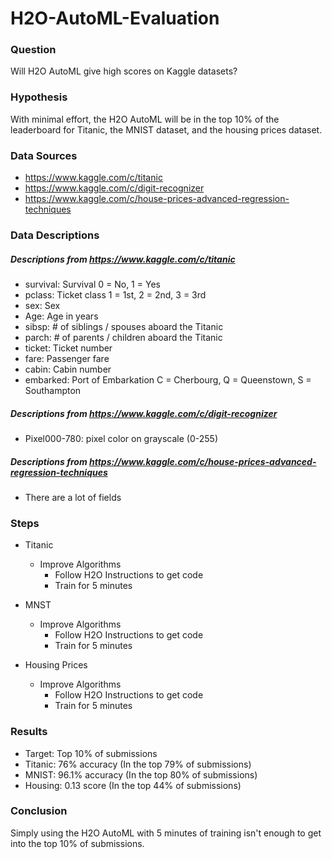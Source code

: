 # H2O-AutoML-Evaluation

### Question

Will H2O AutoML give high scores on Kaggle datasets?

### Hypothesis

With minimal effort, the H2O AutoML will be in the top 10% of the leaderboard for Titanic, the MNIST dataset, and the housing prices dataset.

### Data Sources

- https://www.kaggle.com/c/titanic
- https://www.kaggle.com/c/digit-recognizer
- https://www.kaggle.com/c/house-prices-advanced-regression-techniques

### Data Descriptions

##### Descriptions from https://www.kaggle.com/c/titanic
- survival:	Survival	0 = No, 1 = Yes
- pclass:	Ticket class	1 = 1st, 2 = 2nd, 3 = 3rd
- sex:	Sex
- Age:	Age in years
- sibsp:	# of siblings / spouses aboard the Titanic
- parch:	# of parents / children aboard the Titanic
- ticket:	Ticket number
- fare:	Passenger fare
- cabin:	Cabin number
- embarked:	Port of Embarkation	C = Cherbourg, Q = Queenstown, S = Southampton

##### Descriptions from https://www.kaggle.com/c/digit-recognizer
- Pixel000-780: pixel color on grayscale (0-255)

##### Descriptions from https://www.kaggle.com/c/house-prices-advanced-regression-techniques
- There are a lot of fields

### Steps

- Titanic
  - Improve Algorithms
    - Follow H2O Instructions to get code
    - Train for 5 minutes

- MNST
  - Improve Algorithms
    - Follow H2O Instructions to get code
    - Train for 5 minutes  

- Housing Prices
  - Improve Algorithms
    - Follow H2O Instructions to get code
    - Train for 5 minutes

### Results

- Target: Top 10% of submissions
- Titanic: 76% accuracy (In the top 79% of submissions)
- MNIST: 96.1% accuracy (In the top 80% of submissions)
- Housing: 0.13 score (In the top 44% of submissions)

### Conclusion

Simply using the H2O AutoML with 5 minutes of training isn't enough to get into the top 10% of submissions.
